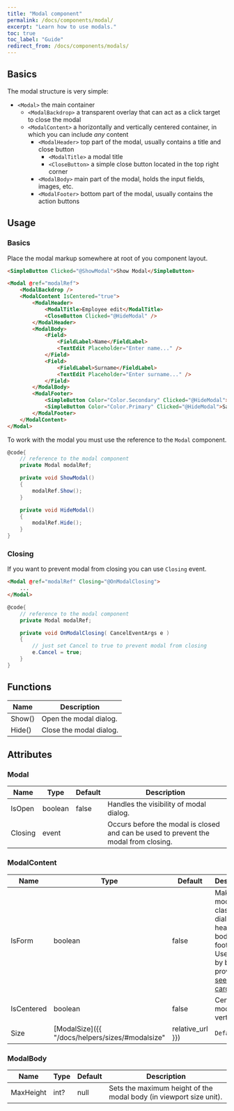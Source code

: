```yaml
---
title: "Modal component"
permalink: /docs/components/modal/
excerpt: "Learn how to use modals."
toc: true
toc_label: "Guide"
redirect_from: /docs/components/modals/
---
```


## Basics

The modal structure is very simple:

- `<Modal>` the main container
  - `<ModalBackdrop>` a transparent overlay that can act as a click target to close the modal
  - `<ModalContent>` a horizontally and vertically centered container, in which you can include _any_ content
    - `<ModalHeader>` top part of the modal, usually contains a title and close button
      - `<ModalTitle>` a modal title
      - `<CloseButton>` a simple close button located in the top right corner
    - `<ModalBody>` main part of the modal, holds the input fields, images, etc.
    - `<ModalFooter>` bottom part of the modal, usually contains the action buttons


## Usage

### Basics

Place the modal markup somewhere at root of you component layout.

```html
<SimpleButton Clicked="@ShowModal">Show Modal</SimpleButton>

<Modal @ref="modalRef">
    <ModalBackdrop />
    <ModalContent IsCentered="true">
        <ModalHeader>
            <ModalTitle>Employee edit</ModalTitle>
            <CloseButton Clicked="@HideModal" />
        </ModalHeader>
        <ModalBody>
            <Field>
                <FieldLabel>Name</FieldLabel>
                <TextEdit Placeholder="Enter name..." />
            </Field>
            <Field>
                <FieldLabel>Surname</FieldLabel>
                <TextEdit Placeholder="Enter surname..." />
            </Field>
        </ModalBody>
        <ModalFooter>
            <SimpleButton Color="Color.Secondary" Clicked="@HideModal">Close</SimpleButton>
            <SimpleButton Color="Color.Primary" Clicked="@HideModal">Save Changes</SimpleButton>
        </ModalFooter>
    </ModalContent>
</Modal>
```

To work with the modal you must use the reference to the `Modal` component.

```cs
@code{
    // reference to the modal component
    private Modal modalRef;

    private void ShowModal()
    {
        modalRef.Show();
    }

    private void HideModal()
    {
        modalRef.Hide();
    }
}
```

### Closing

If you want to prevent modal from closing you can use `Closing` event.

```html
<Modal @ref="modalRef" Closing="@OnModalClosing">
    ...
</Modal>
```

```cs
@code{
    // reference to the modal component
    private Modal modalRef;

    private void OnModalClosing( CancelEventArgs e )
    {
        // just set Cancel to true to prevent modal from closing
        e.Cancel = true;
    }
}
```

## Functions

| Name         | Description                                                                                 |
|--------------|---------------------------------------------------------------------------------------------|
| Show()       | Open the modal dialog.                                                                      |
| Hide()       | Close the modal dialog.                                                                     |

## Attributes

### Modal

| Name           | Type                                                                   | Default   | Description                                                                                                                    |
|----------------|------------------------------------------------------------------------|-----------|--------------------------------------------------------------------------------------------------------------------------------|
| IsOpen         | boolean                                                                | false     | Handles the visibility of modal dialog.                                                                                        |
| Closing        | event                                                                  |           | Occurs before the modal is closed and can be used to prevent the modal from closing.                                           |

### ModalContent

| Name           | Type                                                                   | Default   | Description                                                                                                                    |
|----------------|------------------------------------------------------------------------|-----------|--------------------------------------------------------------------------------------------------------------------------------|
| IsForm         | boolean                                                                | false     | Makes the modal as classic dialog with header, body and footer. Used only by bulma provider! [see Modal card](https://bulma.io/documentation/components/modal#modal-card)                  |
| IsCentered     | boolean                                                                | false     | Centers the modal vertically.                                                                                                  |
| Size           | [ModalSize]({{ "/docs/helpers/sizes/#modalsize" | relative_url }})     | `Default` | Changes the size of the modal.                                                                                                 |

### ModalBody

| Name           | Type                                                                   | Default   | Description                                                                                                                    |
|----------------|------------------------------------------------------------------------|-----------|--------------------------------------------------------------------------------------------------------------------------------|
| MaxHeight      | int?                                                                   | null      | Sets the maximum height of the modal body (in viewport size unit).                                                             |